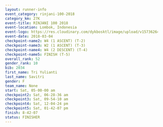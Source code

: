 ```yaml
---
layout: runner-info 
event_category: rinjani-100-2018 
category_km: 27K 
event-title: RINJANI 100 2018 
event-location: Lombok, Indonesia 
event-logo: https://res.cloudinary.com/dykbosktl/image/upload/v1573626435/Logo/Rinjani_eoufbh.png 
event-date: 2018-03-04 
checkpoint-name2: W4 (1 ASCENT) (T-2) 
checkpoint-name3: W2 (1 ASCENT) (T-3) 
checkpoint-name4: W4 (2 DESCENT) (T-4) 
checkpoint-name5: FINISH (T-5) 
overall_rank: 52
gender_rank: 10
bib: 2034
first_name: Tri Yulianti
last_name: Savitri
gender: F
team_name: None
start: Sat, 05-00-00 am
checkpoint2: Sat, 06-28-36 am
checkpoint3: Sat, 09-54-10 am
checkpoint4: Sat, 12-04-24 pm
checkpoint5: Sat, 01-42-07 pm
finish: 8-42-07
status: FINISHER
---
```

